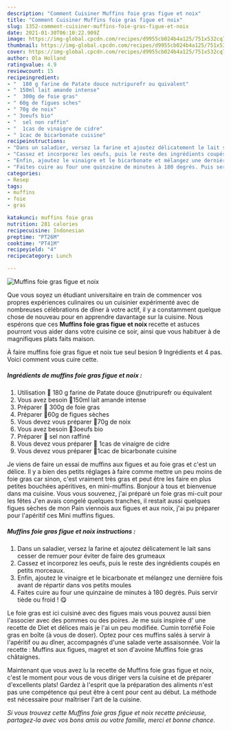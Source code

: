 ```yaml
---
description: "Comment Cuisiner Muffins foie gras figue et noix"
title: "Comment Cuisiner Muffins foie gras figue et noix"
slug: 1352-comment-cuisiner-muffins-foie-gras-figue-et-noix
date: 2021-01-30T06:10:22.909Z
image: https://img-global.cpcdn.com/recipes/d9955cb024b4a125/751x532cq70/muffins-foie-gras-figue-et-noix-photo-principale-de-la-recette.jpg
thumbnail: https://img-global.cpcdn.com/recipes/d9955cb024b4a125/751x532cq70/muffins-foie-gras-figue-et-noix-photo-principale-de-la-recette.jpg
cover: https://img-global.cpcdn.com/recipes/d9955cb024b4a125/751x532cq70/muffins-foie-gras-figue-et-noix-photo-principale-de-la-recette.jpg
author: Ola Holland
ratingvalue: 4.9
reviewcount: 15
recipeingredient:
- "  180 g farine de Patate douce nutripurefr ou quivalent"
- " 150ml lait amande intense"
- "  300g de foie gras"
- " 60g de figues sches"
- " 70g de noix"
- " 3oeufs bio"
- "  sel non raffin"
- "  1cas de vinaigre de cidre"
- " 1cac de bicarbonate cuisine"
recipeinstructions:
- "Dans un saladier, versez la farine et ajoutez délicatement le lait sans cesser de remuer pour éviter de faire des grumeaux"
- "Cassez et incorporez les oeufs, puis le reste des ingrédients coupés en petits morceaux."
- "Enfin, ajoutez le vinaigre et le bicarbonate et mélangez une dernière fois avant de répartir dans vos petits moules"
- "Faites cuire au four une quinzaine de minutes à 180 degrés. Puis servir tiède ou froid ! 😋"
categories:
- Resep
tags:
- muffins
- foie
- gras

katakunci: muffins foie gras 
nutrition: 281 calories
recipecuisine: Indonesian
preptime: "PT26M"
cooktime: "PT41M"
recipeyield: "4"
recipecategory: Lunch

---
```



![Muffins foie gras figue et noix](https://img-global.cpcdn.com/recipes/d9955cb024b4a125/751x532cq70/muffins-foie-gras-figue-et-noix-photo-principale-de-la-recette.jpg)

Que vous soyez un étudiant universitaire en train de commencer vos propres expériences culinaires ou un cuisinier expérimenté avec de nombreuses célébrations de dîner à votre actif, il y a constamment quelque chose de nouveau pour en apprendre davantage sur la cuisine. Nous espérons que ces <strong> Muffins foie gras figue et noix </strong> recette et astuces pourront vous aider dans votre cuisine ce soir, ainsi que vous habituer à de magnifiques plats faits maison.

<!--inarticleads1-->

À faire muffins foie gras figue et noix tue seul besion 9 Ingrédients et 4 pas. Voici comment vous cuire cette.

##### Ingrédients de muffins foie gras figue et noix :

1. Utilisation  🍁 180 g farine de Patate douce @nutripurefr ou équivalent
1. Vous avez besoin  🍁150ml lait amande intense
1. Préparer  🍁 300g de foie gras
1. Préparer  🍁60g de figues sèches
1. Vous devez vous préparer  🍁70g de noix
1. Vous avez besoin  🍁3oeufs bio
1. Préparer  🍁 sel non raffiné
1. Vous devez vous préparer  🍁 1cas de vinaigre de cidre
1. Vous devez vous préparer  🍁1cac de bicarbonate cuisine


Je viens de faire un essai de muffins aux figues et au foie gras et c&#39;est un délice. Il y a bien des petits réglages à faire comme mettre un peu moins de foie gras car sinon, c&#39;est vraiment très gras et peut être les faire en plus petites bouchées apéritives, en mini-muffins. Bonjour à tous et bienvenue dans ma cuisine. Vous vous souvenez, j&#39;ai préparé un foie gras mi-cuit pour les fêtes J&#39;en avais congelé quelques tranches, il restait aussi quelques figues sèches de mon Pain viennois aux figues et aux noix, j&#39;ai pu préparer pour l&#39;apéritif ces Mini muffins figues. 

<!--inarticleads2-->

##### Muffins foie gras figue et noix instructions :

1. Dans un saladier, versez la farine et ajoutez délicatement le lait sans cesser de remuer pour éviter de faire des grumeaux
1. Cassez et incorporez les oeufs, puis le reste des ingrédients coupés en petits morceaux.
1. Enfin, ajoutez le vinaigre et le bicarbonate et mélangez une dernière fois avant de répartir dans vos petits moules
1. Faites cuire au four une quinzaine de minutes à 180 degrés. Puis servir tiède ou froid ! 😋


Le foie gras est ici cuisiné avec des figues mais vous pouvez aussi bien l&#39;associer avec des pommes ou des poires. Je me suis inspirée d&#39; une recette de Diet et délices mais je l&#39;ai un peu modifiée. Cumin torréfié Foie gras en boîte (à vous de doser). Optez pour ces muffins salés à servir à l&#39;apéritif ou au dîner, accompagnés d&#39;une salade verte assaisonnée. Voir la recette : Muffins aux figues, magret et son d&#39;avoine Muffins foie gras châtaignes. 

<!--inarticleads1-->

<p>
Maintenant que vous avez lu la recette de Muffins foie gras figue et noix, c'est le moment pour vous de vous diriger vers la cuisine et de préparer d'excellents plats! Gardez à l'esprit que la préparation des aliments n'est pas une compétence qui peut être à cent pour cent au début. La méthode est nécessaire pour maîtriser l'art de la cuisine.
</p>

<p>
<i>Si vous trouvez cette Muffins foie gras figue et noix recette précieuse, partagez-la avec vos bons amis ou votre famille, merci et bonne chance.</i>
</p>
